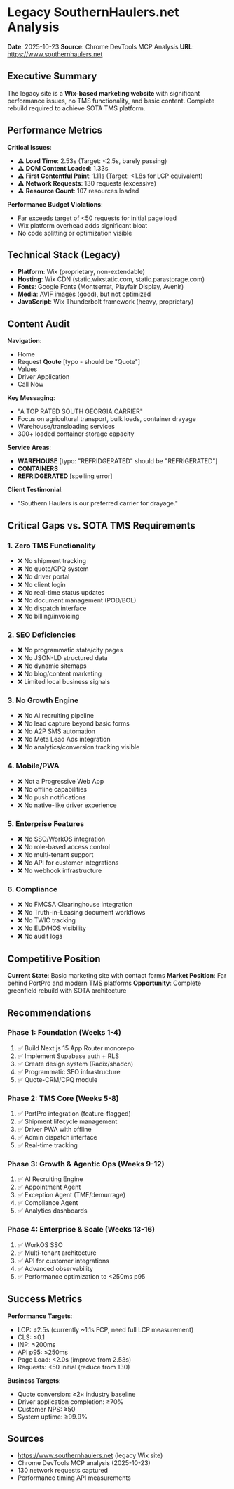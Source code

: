 # Legacy SouthernHaulers.net Analysis
**Date**: 2025-10-23
**Source**: Chrome DevTools MCP Analysis
**URL**: https://www.southernhaulers.net

## Executive Summary

The legacy site is a **Wix-based marketing website** with significant performance issues, no TMS functionality, and basic content. Complete rebuild required to achieve SOTA TMS platform.

## Performance Metrics

**Critical Issues**:
- ⚠️ **Load Time**: 2.53s (Target: <2.5s, barely passing)
- ⚠️ **DOM Content Loaded**: 1.33s
- ⚠️ **First Contentful Paint**: 1.11s (Target: <1.8s for LCP equivalent)
- ⚠️ **Network Requests**: 130 requests (excessive)
- ⚠️ **Resource Count**: 107 resources loaded

**Performance Budget Violations**:
- Far exceeds target of <50 requests for initial page load
- Wix platform overhead adds significant bloat
- No code splitting or optimization visible

## Technical Stack (Legacy)

- **Platform**: Wix (proprietary, non-extendable)
- **Hosting**: Wix CDN (static.wixstatic.com, static.parastorage.com)
- **Fonts**: Google Fonts (Montserrat, Playfair Display, Avenir)
- **Media**: AVIF images (good), but not optimized
- **JavaScript**: Wix Thunderbolt framework (heavy, proprietary)

## Content Audit

**Navigation**:
- Home
- Request **Qoute** [typo - should be "Quote"]
- Values
- Driver Application
- Call Now

**Key Messaging**:
- "A TOP RATED SOUTH GEORGIA CARRIER"
- Focus on agricultural transport, bulk loads, container drayage
- Warehouse/transloading services
- 300+ loaded container storage capacity

**Service Areas**:
- **WAREHOUSE** [typo: "REFRIDGERATED" should be "REFRIGERATED"]
- **CONTAINERS**
- **REFRIDGERATED** [spelling error]

**Client Testimonial**:
- "Southern Haulers is our preferred carrier for drayage."

## Critical Gaps vs. SOTA TMS Requirements

### 1. **Zero TMS Functionality**
- ❌ No shipment tracking
- ❌ No quote/CPQ system
- ❌ No driver portal
- ❌ No client login
- ❌ No real-time status updates
- ❌ No document management (POD/BOL)
- ❌ No dispatch interface
- ❌ No billing/invoicing

### 2. **SEO Deficiencies**
- ❌ No programmatic state/city pages
- ❌ No JSON-LD structured data
- ❌ No dynamic sitemaps
- ❌ No blog/content marketing
- ❌ Limited local business signals

### 3. **No Growth Engine**
- ❌ No AI recruiting pipeline
- ❌ No lead capture beyond basic forms
- ❌ No A2P SMS automation
- ❌ No Meta Lead Ads integration
- ❌ No analytics/conversion tracking visible

### 4. **Mobile/PWA**
- ❌ Not a Progressive Web App
- ❌ No offline capabilities
- ❌ No push notifications
- ❌ No native-like driver experience

### 5. **Enterprise Features**
- ❌ No SSO/WorkOS integration
- ❌ No role-based access control
- ❌ No multi-tenant support
- ❌ No API for customer integrations
- ❌ No webhook infrastructure

### 6. **Compliance**
- ❌ No FMCSA Clearinghouse integration
- ❌ No Truth-in-Leasing document workflows
- ❌ No TWIC tracking
- ❌ No ELD/HOS visibility
- ❌ No audit logs

## Competitive Position

**Current State**: Basic marketing site with contact forms
**Market Position**: Far behind PortPro and modern TMS platforms
**Opportunity**: Complete greenfield rebuild with SOTA architecture

## Recommendations

### Phase 1: Foundation (Weeks 1-4)
1. ✅ Build Next.js 15 App Router monorepo
2. ✅ Implement Supabase auth + RLS
3. ✅ Create design system (Radix/shadcn)
4. ✅ Programmatic SEO infrastructure
5. ✅ Quote-CRM/CPQ module

### Phase 2: TMS Core (Weeks 5-8)
1. ✅ PortPro integration (feature-flagged)
2. ✅ Shipment lifecycle management
3. ✅ Driver PWA with offline
4. ✅ Admin dispatch interface
5. ✅ Real-time tracking

### Phase 3: Growth & Agentic Ops (Weeks 9-12)
1. ✅ AI Recruiting Engine
2. ✅ Appointment Agent
3. ✅ Exception Agent (TMF/demurrage)
4. ✅ Compliance Agent
5. ✅ Analytics dashboards

### Phase 4: Enterprise & Scale (Weeks 13-16)
1. ✅ WorkOS SSO
2. ✅ Multi-tenant architecture
3. ✅ API for customer integrations
4. ✅ Advanced observability
5. ✅ Performance optimization to <250ms p95

## Success Metrics

**Performance Targets**:
- LCP: ≤2.5s (currently ~1.1s FCP, need full LCP measurement)
- CLS: ≤0.1
- INP: ≤200ms
- API p95: ≤250ms
- Page Load: <2.0s (improve from 2.53s)
- Requests: <50 initial (reduce from 130)

**Business Targets**:
- Quote conversion: ≥2× industry baseline
- Driver application completion: ≥70%
- Customer NPS: ≥50
- System uptime: ≥99.9%

## Sources
- https://www.southernhaulers.net (legacy Wix site)
- Chrome DevTools MCP analysis (2025-10-23)
- 130 network requests captured
- Performance timing API measurements
